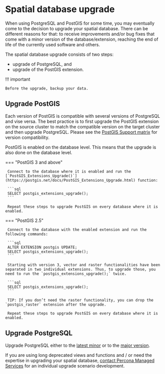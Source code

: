 # Spatial database upgrade

When using PostgreSQL and PostGIS for some time, you may eventually come to the decision to upgrade your spatial database. There can be different reasons for that: to receive improvements and/or bug fixes that come with a minor version of the database/extension, reaching the end of life of the currently used software and others.

The spatial database upgrade consists of two steps:

* upgrade of PostgreSQL, and 
* upgrade of the PostGIS extension. 

!!! important

    Before the upgrade, backup your data.

## Upgrade PostGIS

Each version of PostGIS is compatible with several versions of PostgreSQL and vise versa. The best practice is to first upgrade the PostGIS extension on the source cluster to match the compatible version on the target cluster and then upgrade PostgreSQL. Please see the [PostGIS Support matrix](https://trac.osgeo.org/postgis/wiki/UsersWikiPostgreSQLPostGIS#PostGISSupportMatrix) for version compatibility. 

PostGIS is enabled on the database level. This means that the upgrade is also done on the database level. 

=== "PostGIS 3 and above"

     Connect to the database where it is enabled and run the [`PostGIS_Extensions_Upgrade()`](https://postgis.net/docs/PostGIS_Extensions_Upgrade.html) function:

     ```sql
     SELECT postgis_extensions_upgrade();
     ```
     
     Repeat these steps to upgrade PostGIS on every database where it is enabled.

=== "PostGIS 2.5"

     Connect to the database with the enabled extension and run the following commands:

     ```sql
     ALTER EXTENSION postgis UPDATE;
     SELECT postgis_extensions_upgrade();
     ```

     Starting with version 3, vector and raster functionalities have been separated in two individual extensions. Thus, to upgrade those, you need to run the `postgis_extensions_upgrade();` twice.

     ```sql
     SELECT postgis_extensions_upgrade();
     ```

     TIP: If you don’t need the raster functionality, you can drop the `postgis_raster` extension after the upgrade.

     Repeat these steps to upgrade PostGIS on every database where it is enabled.

## Upgrade PostgreSQL

Upgrade PostgreSQL either to the [latest minor](../minor-upgrade.md) or to the [major version](../major-upgrade.md). 

If you are using long deprecated views and functions and / or need the expertise in upgrading your spatial database, [contact Percona Managed Services](https://www.percona.com/services/managed-services) for an individual upgrade scenario development.
